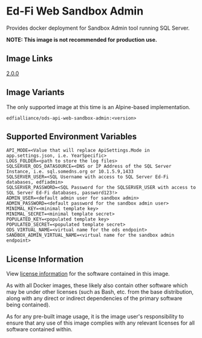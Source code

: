 # Ed-Fi Web Sandbox Admin
Provides docker deployment for Sandbox Admin tool running SQL Server.

**NOTE: This image is not recommended for production use.**

## Image Links
[2.0.0](https://github.com/Ed-Fi-Alliance-OSS/Ed-Fi-ODS-Docker/blob/v2.0.0/Web-Sandbox-Admin/Alpine/mssql/Dockerfile)

## Image Variants
The only supported image at this time is an Alpine-based implementation.

`edfialliance/ods-api-web-sandbox-admin:<version>`

## Supported Environment Variables
```
API_MODE=<Value that will replace ApiSettings.Mode in app.settings.json, i.e. YearSpecific>
LOGS_FOLDER=<path to store the log files>
SQLSERVER_ODS_DATASOURCE=<DNS or IP Address of the SQL Server Instance, i.e. sql.somedns.org or 10.1.5.9,1433
SQLSERVER_USER=<SQL Username with access to SQL Server Ed-Fi databases, edfiadmin>
SQLSERVER_PASSWORD=<SQL Password for the SQLSERVER_USER with access to SQL Server Ed-Fi databases, password123!>
ADMIN_USER=<default admin user for sandbox admin>
ADMIN_PASSWORD=<default password for the sandbox admin user>
MINIMAL_KEY=<minimal template key>
MINIMAL_SECRET=<minimal template secret>
POPULATED_KEY=<populated template key>
POPULATED_SECRET=<populated template secret>
ODS_VIRTUAL_NAME=<virtual name for the ods endpoint>
SANDBOX_ADMIN_VIRTUAL_NAME=<virtual name for the sandbox admin endpoint>
```

## License Information
View [license information](https://github.com/Ed-Fi-Alliance-OSS/Ed-Fi-ODS-Docker/blob/main/LICENSE) for the software contained in this image.

As with all Docker images, these likely also contain other software which may be under other licenses (such as Bash, etc. from the base distribution, along with any direct or indirect dependencies of the primary software being contained).

As for any pre-built image usage, it is the image user's responsibility to ensure that any use of this image complies with any relevant licenses for all software contained within.
